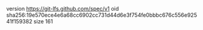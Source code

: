 version https://git-lfs.github.com/spec/v1
oid sha256:19e570ece4e6a68cc6902cc731d44d6e3f754fe0bbbc676c556e92541f159382
size 161
